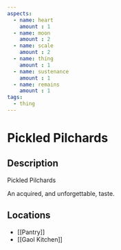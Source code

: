 ```yaml
---
aspects: 
  - name: heart
    amount : 1
  - name: moon
    amount : 2
  - name: scale
    amount : 2
  - name: thing
    amount : 1
  - name: sustenance
    amount : 1
  - name: remains
    amount : 1
tags:
  - thing
---
```


# Pickled Pilchards

## Description
Pickled Pilchards

An acquired, and unforgettable, taste.
## Locations
- [[Pantry]]
- [[Gaol Kitchen]]